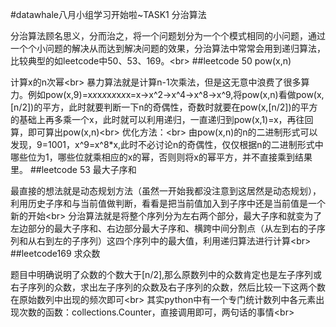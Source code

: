 #datawhale八月小组学习开始啦~TASK1 分治算法

分治算法顾名思义，分而治之，将一个问题划分为一个个模式相同的小问题，通过一个个小问题的解决从而达到解决问题的效果，分治算法中常常会用到递归算法，比较典型的如leetcode中50、53、169。\<br>
##leetcode 50 pow(x,n)

计算x的n次幂\<br>
暴力算法就是计算n-1次乘法，但是这无意中浪费了很多算力。例如pow(x,9)=x*x*x*x*x*x*x*x*x=x->x^2->x^4->x^8->x^9,将pow(x,n)看做pow(x,[n/2])的平方，此时就要判断一下n的奇偶性，奇数时就要在pow(x,[n/2])的平方的基础上再多乘一个x，此时就可以利用递归，一直递归到pow(x,1)=x，再往回算，即可算出pow(x,n)\<br>
优化方法：\<br>
由pow(x,n)的n的二进制形式可以发现，9=1001，x^9=x^8*x,此时不必讨论n的奇偶性，仅仅根据n的二进制形式中哪些位为1，哪些位就乘相应的x的幂，否则则将x的幂平方，并不直接乘到结果里。
##leetcode 53 最大子序和

最直接的想法就是动态规划方法（虽然一开始我都没注意到这居然是动态规划），利用历史子序和与当前值做判断，看看是把当前值加入到子序中还是当前值是一个新的开始\<br>
分治算法就是将整个序列分为左右两个部分，最大子序和就变为了左边部分的最大子序和、右边部分最大子序和、横跨中间分割点（从左到右的子序列和从右到左的子序列）这四个序列中的最大值，利用递归算法进行计算\<br>
##leetcode169 求众数

题目中明确说明了众数的个数大于[n/2],那么原数列中的众数肯定也是左子序列或右子序列的众数，求出左子序列的众数及右子序列的众数，然后比较一下这两个数在原始数列中出现的频次即可\<br>
其实python中有一个专门统计数列中各元素出现次数的函数：collections.Counter，直接调用即可，两句话的事情\<br>
